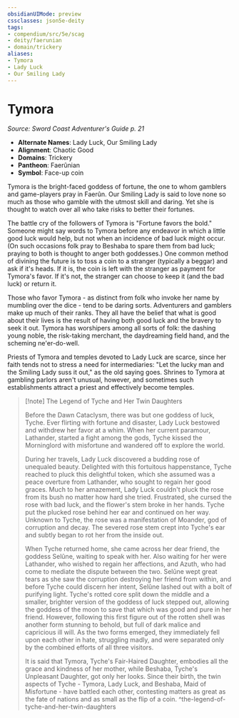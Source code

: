 ```yaml
---
obsidianUIMode: preview
cssclasses: json5e-deity
tags:
- compendium/src/5e/scag
- deity/faerunian
- domain/trickery
aliases: 
- Tymora
- Lady Luck
- Our Smiling Lady
---
```

# Tymora
*Source: Sword Coast Adventurer's Guide p. 21* 

- **Alternate Names**: Lady Luck, Our Smiling Lady
- **Alignment**: Chaotic Good
- **Domains**: Trickery
- **Pantheon**: Faerûnian
- **Symbol**: Face-up coin

Tymora is the bright-faced goddess of fortune, the one to whom gamblers and game-players pray in Faerûn. Our Smiling Lady is said to love none so much as those who gamble with the utmost skill and daring. Yet she is thought to watch over all who take risks to better their fortunes.

The battle cry of the followers of Tymora is "Fortune favors the bold." Someone might say words to Tymora before any endeavor in which a little good luck would help, but not when an incidence of bad luck might occur. (On such occasions folk pray to Beshaba to spare them from bad luck; praying to both is thought to anger both goddesses.) One common method of divining the future is to toss a coin to a stranger (typically a beggar) and ask if it's heads. If it is, the coin is left with the stranger as payment for Tymora's favor. If it's not, the stranger can choose to keep it (and the bad luck) or return it.

Those who favor Tymora - as distinct from folk who invoke her name by mumbling over the dice - tend to be daring sorts. Adventurers and gamblers make up much of their ranks. They all have the belief that what is good about their lives is the result of having both good luck and the bravery to seek it out. Tymora has worshipers among all sorts of folk: the dashing young noble, the risk-taking merchant, the daydreaming field hand, and the scheming ne'er-do-well.

Priests of Tymora and temples devoted to Lady Luck are scarce, since her faith tends not to stress a need for intermediaries: "Let the lucky man and the Smiling Lady suss it out," as the old saying goes. Shrines to Tymora at gambling parlors aren't unusual, however, and sometimes such establishments attract a priest and effectively become temples.

> [!note] The Legend of Tyche and Her Twin Daughters
> 
> Before the Dawn Cataclysm, there was but one goddess of luck, Tyche. Ever flirting with fortune and disaster, Lady Luck bestowed and withdrew her favor at a whim. When her current paramour, Lathander, started a fight among the gods, Tyche kissed the Morninglord with misfortune and wandered off to explore the world.
> 
> During her travels, Lady Luck discovered a budding rose of unequaled beauty. Delighted with this fortuitous happenstance, Tyche reached to pluck this delightful token, which she assumed was a peace overture from Lathander, who sought to regain her good graces. Much to her amazement, Lady Luck couldn't pluck the rose from its bush no matter how hard she tried. Frustrated, she cursed the rose with bad luck, and the flower's stem broke in her hands. Tyche put the plucked rose behind her ear and continued on her way. Unknown to Tyche, the rose was a manifestation of Moander, god of corruption and decay. The severed rose stem crept into Tyche's ear and subtly began to rot her from the inside out.
> 
> When Tyche returned home, she came across her dear friend, the goddess Selûne, waiting to speak with her. Also waiting for her were Lathander, who wished to regain her affections, and Azuth, who had come to mediate the dispute between the two. Selûne wept great tears as she saw the corruption destroying her friend from within, and before Tyche could discern her intent, Selûne lashed out with a bolt of purifying light. Tyche's rotted core split down the middle and a smaller, brighter version of the goddess of luck stepped out, allowing the goddess of the moon to save that which was good and pure in her friend. However, following this first figure out of the rotten shell was another form stunning to behold, but full of dark malice and capricious ill will. As the two forms emerged, they immediately fell upon each other in hate, struggling madly, and were separated only by the combined efforts of all three visitors.
> 
> It is said that Tymora, Tyche's Fair-Haired Daughter, embodies all the grace and kindness of her mother, while Beshaba, Tyche's Unpleasant Daughter, got only her looks. Since their birth, the twin aspects of Tyche - Tymora, Lady Luck, and Beshaba, Maid of Misfortune - have battled each other, contesting matters as great as the fate of nations and as small as the flip of a coin.
^the-legend-of-tyche-and-her-twin-daughters